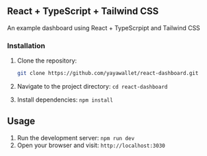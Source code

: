 ## React + TypeScript + Tailwind CSS

An example dashboard using React + TypeScrpipt and Tailwind CSS

### Installation

1. Clone the repository:

   ```bash
   git clone https://github.com/yayawallet/react-dashboard.git

   ```

2. Navigate to the project directory: `cd react-dashboard`
3. Install dependencies: `npm install`

## Usage

1. Run the development server: `npm run dev`
2. Open your browser and visit: `http://localhost:3030`
